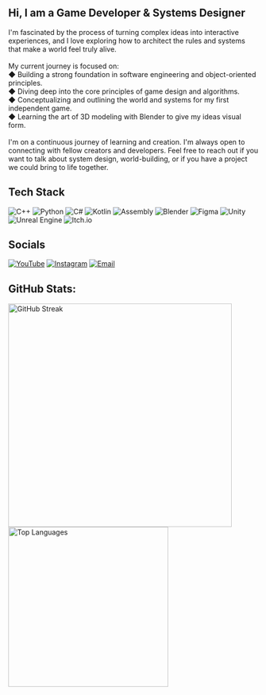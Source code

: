 ## Hi, I am a Game Developer & Systems Designer
I'm fascinated by the process of turning complex ideas into interactive experiences, and I love exploring how to architect the rules and systems that make a world feel truly alive.<br>
<br>
My current journey is focused on:<br>
◆ Building a strong foundation in software engineering and object-oriented principles.<br>
◆ Diving deep into the core principles of game design and algorithms.<br>
◆ Conceptualizing and outlining the world and systems for my first independent game.<br>
◆ Learning the art of 3D modeling with Blender to give my ideas visual form.<br>
<br>
I'm on a continuous journey of learning and creation. I'm always open to connecting with fellow creators and developers. Feel free to reach out if you want to talk about system design, world-building, or if you have a project we could bring to life together. 

## Tech Stack
![C++](https://img.shields.io/badge/c++-%23000000.svg?style=for-the-badge&logo=c%2B%2B&logoColor=white) 
![Python](https://img.shields.io/badge/python-%23000000.svg?style=for-the-badge&logo=python&logoColor=white) 
![C#](https://img.shields.io/badge/c%23-%23000000.svg?style=for-the-badge&logo=csharp&logoColor=white) 
![Kotlin](https://img.shields.io/badge/kotlin-%23000000.svg?style=for-the-badge&logo=kotlin&logoColor=white) 
![Assembly](https://img.shields.io/badge/Assembly-%23000000.svg?style=for-the-badge&logo=assemblyscript&logoColor=white) 
![Blender](https://img.shields.io/badge/blender-%23000000.svg?style=for-the-badge&logo=blender&logoColor=white) 
![Figma](https://img.shields.io/badge/figma-%23000000.svg?style=for-the-badge&logo=figma&logoColor=white) 
![Unity](https://img.shields.io/badge/unity-%23000000.svg?style=for-the-badge&logo=unity&logoColor=white) 
![Unreal Engine](https://img.shields.io/badge/unrealengine-%23000000.svg?style=for-the-badge&logo=unrealengine&logoColor=white) 
![Itch.io](https://img.shields.io/badge/Itch-%23000000.svg?style=for-the-badge&logo=Itch.io&logoColor=white)

## Socials
[![YouTube](https://img.shields.io/badge/YouTube-585858?style=for-the-badge&logo=YouTube&logoColor=white)](https://www.youtube.com/@coskuncancoban) 
[![Instagram](https://img.shields.io/badge/Instagram-585858?style=for-the-badge&logo=Instagram&logoColor=white)](https://instagram.com/coskuncancoban) 
[![Email](https://img.shields.io/badge/Email-585858?style=for-the-badge&logo=gmail&logoColor=white)](mailto:coskuncancoban@gmail.com)


## GitHub Stats:
<img src="https://nirzak-streak-stats.vercel.app/?user=coskuncancoban&theme=dark&hide_border=true" alt="GitHub Streak" width="450"> <img src="https://github-readme-stats.vercel.app/api/top-langs/?username=coskuncancoban&theme=dark&hide_border=true&include_all_commits=true&count_private=true&layout=compact" alt="Top Languages" width="322">
